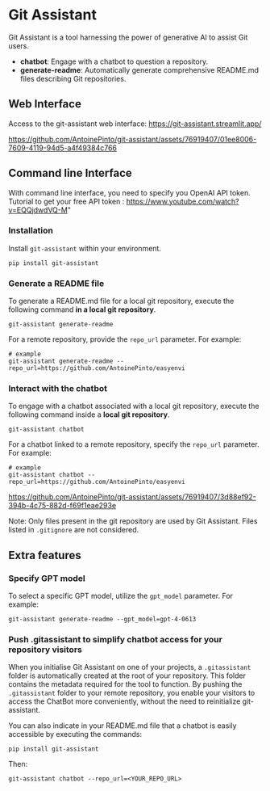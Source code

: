 # Git Assistant

Git Assistant is a tool harnessing the power of generative AI to assist Git users.

*   **chatbot**: Engage with a chatbot to question a repository.
*   **generate-readme**: Automatically generate comprehensive README.md files describing Git repositories.

## Web Interface

Access to the git-assistant web interface: https://git-assistant.streamlit.app/

https://github.com/AntoinePinto/git-assistant/assets/76919407/01ee8006-7609-4119-94d5-a4f49384c766

## Command line Interface

With command line interface, you need to specify you OpenAI API token. Tutorial to get your free API token : https://www.youtube.com/watch?v=EQQjdwdVQ-M"

### Installation

Install `git-assistant` within your environment.

```
pip install git-assistant
```

### Generate a README file

To generate a README.md file for a local git repository, execute the following command **in a local git repository**.

```
git-assistant generate-readme
```

For a remote repository, provide the `repo_url` parameter. For example:

```
# example
git-assistant generate-readme --repo_url=https://github.com/AntoinePinto/easyenvi
```

### Interact with the chatbot

To engage with a chatbot associated with a local git repository, execute the following command inside a **local git repository**.

```
git-assistant chatbot
```

For a chatbot linked to a remote repository, specify the `repo_url` parameter. For example:

```
# example
git-assistant chatbot --repo_url=https://github.com/AntoinePinto/easyenvi
```

https://github.com/AntoinePinto/git-assistant/assets/76919407/3d88ef92-394b-4c75-882d-f69f1eae293e

Note: Only files present in the git repository are used by Git Assistant. Files listed in `.gitignore` are not considered.

## Extra features

### Specify GPT model

To select a specific GPT model, utilize the `gpt_model` parameter. For example:

```
git-assistant generate-readme --gpt_model=gpt-4-0613
```

### Push .gitassistant to simplify chatbot access for your repository visitors

When you initialise Git Assistant on one of your projects, a `.gitassistant` folder is automatically created at the root of your repository. This folder contains the metadata required for the tool to function. By pushing the `.gitassistant` folder to your remote repository, you enable your visitors to access the ChatBot more conveniently, without the need to reinitialize git-assistant.

You can also indicate in your README.md file that a chatbot is easily accessible by executing the commands:

```
pip install git-assistant
```

Then:

```
git-assistant chatbot --repo_url=<YOUR_REPO_URL>
```